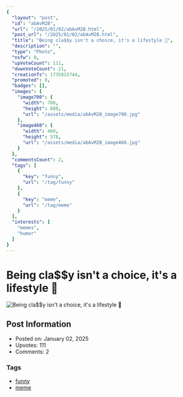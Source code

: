 ```yaml
---
{
  "layout": "post",
  "id": "abAvM2B",
  "url": "/2025/01/02/abAvM2B.html",
  "post_url": "/2025/01/02/abAvM2B.html",
  "title": "Being cla$$y isn't a choice, it's a lifestyle 💅",
  "description": "",
  "type": "Photo",
  "nsfw": 0,
  "upVoteCount": 111,
  "downVoteCount": 21,
  "creationTs": 1735815744,
  "promoted": 0,
  "badges": [],
  "images": {
    "image700": {
      "width": 700,
      "height": 880,
      "url": "/assets/media/abAvM2B_image700.jpg"
    },
    "image460": {
      "width": 460,
      "height": 578,
      "url": "/assets/media/abAvM2B_image460.jpg"
    }
  },
  "commentsCount": 2,
  "tags": [
    {
      "key": "funny",
      "url": "/tag/funny"
    },
    {
      "key": "meme",
      "url": "/tag/meme"
    }
  ],
  "interests": [
    "memes",
    "humor"
  ]
}
---
```


# Being cla$$y isn't a choice, it's a lifestyle 💅

![Being cla$$y isn't a choice, it's a lifestyle 💅](/assets/media/abAvM2B_image700.jpg)

## Post Information

- Posted on: January 02, 2025
- Upvotes: 111
- Comments: 2

### Tags

- [funny](/tag/funny)
- [meme](/tag/meme)
